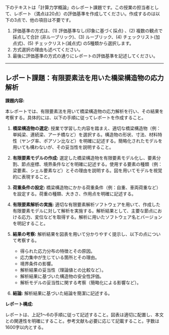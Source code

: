 下のテキストは「計算力学概論」のレポート課題です。この授業の担当者として、レポート（満点は20点）の評価基準を作成してください。作成するのは以下の3点で、他の項目は不要です。

1. 評価基準の方式は、(1) 評価基準なし(印象に基づく採点) 、(2) 複数の観点で採点して合計  (非ルーブリック)、(3) ルーブリック、(4) チェックリスト(加点式)、(5) チェックリスト(減点式) の5種類から選択します。
2. 方式選択の理由も述べてください。
3. 最後に評価基準の方式の通りにレポートの評価基準を記述してください。

---------------------------------------
## レポート課題：有限要素法を用いた橋梁構造物の応力解析

**課題内容:**

本レポートでは、有限要素法を用いて橋梁構造物の応力解析を行い、その結果を考察する。具体的には、以下の手順に従ってレポートを作成すること。

1. **橋梁構造物の選定:**  授業で学習した内容を踏まえ、適切な橋梁構造物（例：単純梁、連続梁、アーチ橋など）を選択する。構造物の形状、寸法、材料特性（ヤング率、ポアソン比など）を明確に記述する。簡略化されたモデルを用いても構わないが、その妥当性を説明すること。

2. **有限要素モデルの作成:** 選定した橋梁構造物を有限要素モデル化し、要素分割、節点座標、境界条件などを明確に記述する。使用する要素の種類（例：梁要素、シェル要素など）とその理由を説明する。図を用いてモデルを視覚的に表現すること。

3. **荷重条件の設定:** 橋梁構造物にかかる荷重条件（例：自重、車両荷重など）を設定する。荷重の種類、大きさ、作用点を明確に記述する。

4. **有限要素解析の実施:**  適切な有限要素解析ソフトウェアを用いて、作成した有限要素モデルに対して解析を実施する。解析結果として、主要な節点における応力、変位などを取得する。解析に用いたソフトウェア名とバージョンを明記すること。

5. **結果の考察:** 解析結果を図表を用いて分かりやすく提示し、以下の点について考察する。
    * 得られた応力分布の特徴とその原因。
    * 応力集中が生じている箇所とその理由。
    * 境界条件の影響。
    * 解析結果の妥当性（理論値との比較など）。
    * 解析結果に基づいた構造物の安全性評価。
    * 解析モデルの妥当性に関する考察（簡略化による影響など）。

6. **結論:** 解析結果に基づいた結論を簡潔に記述する。


**レポート構成:**

レポートは、上記1～6の手順に従って記述すること。図表は適切に配置し、本文との関連性を明確にすること。参考文献も必要に応じて記載すること。字数は1600字以内とする。
